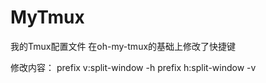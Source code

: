 # MyTmux
我的Tmux配置文件
在oh-my-tmux的基础上修改了快捷键

修改内容：
prefix v:split-window -h
prefix h:split-window -v

